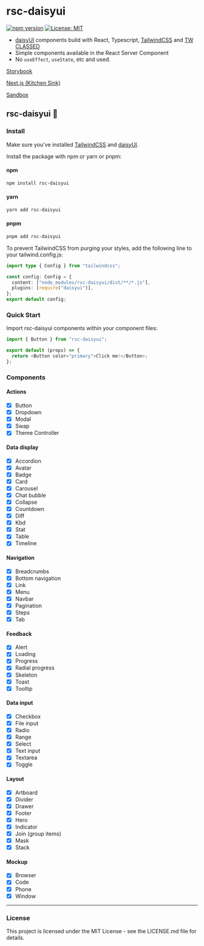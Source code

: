 # rsc-daisyui

[![npm version](https://badge.fury.io/js/rsc-daisyui.svg)](https://badge.fury.io/js/rsc-daisyui)
[![License: MIT](https://img.shields.io/badge/License-MIT-yellow.svg)](https://opensource.org/licenses/MIT)

- [daisyUI](https://daisyui.com/) components build with React, Typescript, [TailwindCSS](https://tailwindcss.com/) and [TW CLASSED](https://tw-classed.vercel.app/)
- Simple components available in the React Server Component
- No `useEffect`, `useState`, etc and used.

[Storybook](https://yoshi6jp.github.io/rsc-daisyui/)

[Next.js (Kitchen Sink) ](https://rsc-daisyui-web.vercel.app/)

[Sandbox](https://codesandbox.io/p/github/yoshi6jp/rsc-daisyui-sample/draft/condescending-water?embed=1)

## rsc-daisyui 🌼

### Install

Make sure you've installed [TailwindCSS](https://tailwindcss.com/docs/installation) and [daisyUI](https://daisyui.com/docs/install/).

Install the package with npm or yarn or pnpm:

#### npm

```bash
npm install rsc-daisyui
```

#### yarn

```bash
yarn add rsc-daisyui
```

#### pnpm

```bash
pnpm add rsc-daisyui
```

To prevent TailwindCSS from purging your styles, add the following line to your tailwind.config.js:

```ts
import type { Config } from "tailwindcss";

const config: Config = {
  content: ["node_modules/rsc-daisyui/dist/**/*.js"],
  plugins: [require("daisyui")],
};
export default config;
```

### Quick Start

Import rsc-daisyui components within your component files:

```js
import { Button } from "rsc-daisyui";

export default (props) => {
  return <Button color="primary">Click me!</Button>;
};
```

### Components

#### Actions

- [x] Button
- [x] Dropdown
- [x] Modal
- [x] Swap
- [x] Theme Controller

#### Data display

- [x] Accordion
- [x] Avatar
- [x] Badge
- [x] Card
- [x] Carousel
- [x] Chat bubble
- [x] Collapse
- [x] Countdown
- [x] Diff
- [x] Kbd
- [x] Stat
- [x] Table
- [x] Timeline

#### Navigation

- [x] Breadcrumbs
- [x] Bottom navigation
- [x] Link
- [x] Menu
- [x] Navbar
- [x] Pagination
- [x] Steps
- [x] Tab

#### Feedback

- [x] Alert
- [x] Loading
- [x] Progress
- [x] Radial progress
- [x] Skeleton
- [x] Toast
- [x] Tooltip

#### Data input

- [x] Checkbox
- [x] File input
- [x] Radio
- [x] Range
- [x] Select
- [x] Text input
- [x] Textarea
- [x] Toggle

#### Layout

- [x] Artboard
- [x] Divider
- [x] Drawer
- [x] Footer
- [x] Hero
- [x] Indicator
- [x] Join (group items)
- [x] Mask
- [x] Stack

#### Mockup

- [x] Browser
- [x] Code
- [x] Phone
- [x] Window

---

### License

This project is licensed under the MIT License - see the LICENSE.md file for details.
